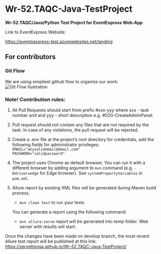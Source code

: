 # Wr-52.TAQC-Java-TestProject

**Wr-52.TAQC/Java/Python Test Project for EventExpress Web-App**

Link to EventExpress Website:

https://eventsexpress-test.azurewebsites.net/landing

## For contributors

### Git Flow

We are using simpliest github flow to organize our work:
![Git Flow Ilustration](https://github.com/servettonga/Wr-52.TAQC-Java-TestProject/assets/83537967/4a8b1c30-f6b1-402c-a19a-606290763481)

### Note! Contribution rules:

1. All Pull Requests should start from prefix #xxx-yyy where xxx - task number and and yyy - short description e.g. #020-CreateAdminPanel.
2. Pull request should not contain any files that are not required by the task. In case of any violations, the pull request will be rejected.
3. Create a .env file at the project’s root directory for credentials, add the following fields for administrator privileges:<br>
   `EMAIL="anyvalidemail@email.com"`<br>`PASSWORD="validpassword"`

4. The project uses Chrome as default browser. You can run it with a different browser by adding argument to `mvn` command (e.g. `-Ddriver=edge` for Edge browser). See `systemPropertyVariables` in `pom.xml`.
5. Allure report by existing XML files will be generated during Maven build process.

    - `mvn clean test` to run your tests

    You can generate a report using the following command:

    - `mvn allure:serve` report will be generated into temp folder. Web server with results will start.

Once the changes have been made on develop branch, the most recent Allure test report will be published at this link:
https://servettonga.github.io/Wr-52.TAQC-Java-TestProject/
